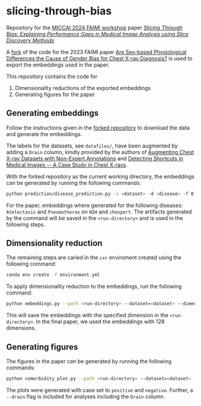 # slicing-through-bias

Repository for the [MICCAI 2024 FAIMI workshop](https://faimi-workshop.github.io/2024-miccai/) paper *[Slicing Through Bias: Explaining Performance Gaps in Medical Image Analysis using Slice Discovery Methods](https://arxiv.org/abs/2406.12142)*

A [fork](https://github.com/volesen/detecting_causes_of_gender_bias_chest_xrays) of the code for the 2023 FAIMI paper [Are Sex-based Physiological Differences the Cause of Gender Bias for Chest X-ray Diagnosis?](https://arxiv.org/abs/2308.05129) is used to export the embeddings used in the paper.

This repository contains the code for
1. Dimensionality reductions of the exported embeddings
2. Generating figures for the paper

## Generating embeddings

Follow the instructions given in the [forked repository](https://github.com/volesen/detecting_causes_of_gender_bias_chest_xrays) to download the data and generate the embeddings.

The labels for the datasets, see `datafiles/`, have been augmented by adding a `Drain` column, kindly provided by the authors of [Augmenting Chest X-ray Datasets with Non-Expert Annotations](https://arxiv.org/pdf/2309.02244) and [Detecting Shortcuts in Medical Images -- A Case Study in Chest X-rays](https://arxiv.org/abs/2211.04279).

With the forked repository as the current working directory, the embeddings can be generated by running the following commands:

```bash
python prediction/disease_prediction.py -s <dataset> -d <disease> -f 0 50 100 -n 1 -r 0-10 -p <img-dir> --run_dir <run-directory>
```

For the paper, embeddings where generated for the following diseases: `Atelectasis` and `Pneumothorax` on `NIH` and `chexpert`.
The artifacts generated by the command will be saved in the `<run-directory>` and is used in the following steps.

## Dimensionality reduction

The remaining steps are caried in the `cxr` enviroment created using the following command:

```bash
conda env create -f environment.yml
```

To apply dimensionality reduction to the embeddings, run the following command:

```bash
python embeddings.py --path <run-directory> --dataset=<dataset> --dimension <embedding-dimension>
```

This will save the embeddings with the specified dimension in the `<run-directory>`.
In the final paper, we used the embeddings with 128 dimensions.

## Generating figures

The figures in the paper can be generated by running the following commands:

```bash
python comorbidity_plot.py --path <run-directory> --dataset=<dataset> --disease=<disease> --case=<case> --output=<output-directory>
```

The plots were generated with case set to `positive` and `negative`. Further, a `--drain` flag is included for analyses including the `Drain` column.
